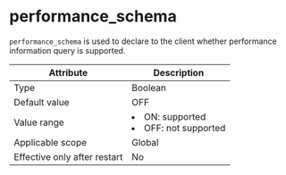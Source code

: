 # performance_schema

`performance_schema` is used to declare to the client whether performance information query is supported.

| Attribute | Description |
|--------|-----------------------------------------------------------------------------------------------------------|
| Type | Boolean |
| Default value | OFF |
| Value range | <li> ON: supported   <li> OFF: not supported |
| Applicable scope | Global |
| Effective only after restart | No |
